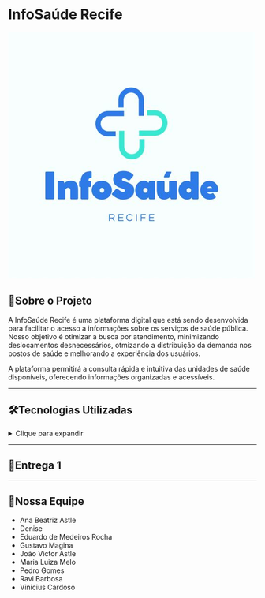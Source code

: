 # InfoSaúde Recife

![Logo](./img/logoInfoSaude.jpeg)

## 📌Sobre o Projeto
A InfoSaúde Recife é uma plataforma digital que está sendo desenvolvida para facilitar o acesso a informações sobre os serviços de saúde pública. Nosso objetivo é otimizar a busca por atendimento, minimizando deslocamentos desnecessários, otmizando a distribuição da demanda nos postos de saúde e melhorando a experiência dos usuários.

A plataforma permitirá a consulta rápida e intuitiva das unidades de saúde disponíveis, oferecendo informações organizadas e acessíveis.

___

## 🛠Tecnologias Utilizadas
<details> 
    <summary>Clique para expandir</summary>

- **Google Drive**: Armazenamento e compartilhamento de documentos do projeto.
- **Jira**: Organização e gerenciamento de tarefas.
- ![image]({https://img.shields.io/badge/WhatsApp-25D366?style=for-the-badge&logo=whatsapp&logoColor=white})
- **GitHub**: Versionamento do código e colaboração do desenvolvimento.
- **Google Sites**: Divulgação do projeto de forma clara e intuitiva para clientes.
- **Figma**: Prototipação da plataforma.

</details>

___

## 📖Entrega 1


___

## 👥Nossa Equipe

- Ana Beatriz Astle
- Denise
- Eduardo de Medeiros Rocha
- Gustavo Magina
- João Victor Astle
- Maria Luiza Melo
- Pedro Gomes
- Ravi Barbosa
- Vinicius Cardoso
